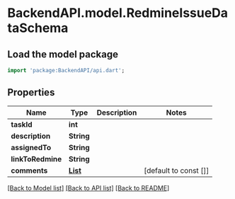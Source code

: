 # BackendAPI.model.RedmineIssueDataSchema

## Load the model package
```dart
import 'package:BackendAPI/api.dart';
```

## Properties
 Name              | Type                                                              | Description | Notes                 
-------------------|-------------------------------------------------------------------|-------------|-----------------------
 **taskId**        | **int**                                                           |             |
 **description**   | **String**                                                        |             |
 **assignedTo**    | **String**                                                        |             |
 **linkToRedmine** | **String**                                                        |             |
 **comments**      | [**List<RedmineCommentDataSchema>**](RedmineCommentDataSchema.md) |             | [default to const []] 

[[Back to Model list]](../README.md#documentation-for-models) [[Back to API list]](../README.md#documentation-for-api-endpoints) [[Back to README]](../README.md)


